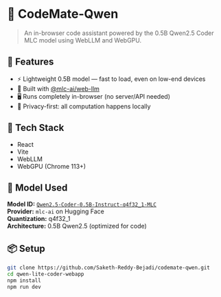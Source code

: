 # 🧠 CodeMate-Qwen

> An in-browser code assistant powered by the 0.5B Qwen2.5 Coder MLC model using WebLLM and WebGPU.

## 🚀 Features

- ⚡ Lightweight 0.5B model — fast to load, even on low-end devices
- 🧩 Built with [@mlc-ai/web-llm](https://github.com/mlc-ai/web-llm)
- 🖥️ Runs completely in-browser (no server/API needed)
- 🔐 Privacy-first: all computation happens locally

## 🧱 Tech Stack

- React
- Vite
- WebLLM
- WebGPU (Chrome 113+)

## 🧠 Model Used

**Model ID:** [`Qwen2.5-Coder-0.5B-Instruct-q4f32_1-MLC`](https://huggingface.co/mlc-ai/Qwen2.5-Coder-0.5B-Instruct-q4f32_1-MLC)  
**Provider:** `mlc-ai` on Hugging Face  
**Quantization:** q4f32_1  
**Architecture:** 0.5B Qwen2.5 (optimized for code)

## 📦 Setup

```bash
git clone https://github.com/Saketh-Reddy-Bejadi/codemate-qwen.git
cd qwen-lite-coder-webapp
npm install
npm run dev
```
